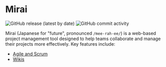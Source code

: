# Mirai

![GitHub release (latest by date)](https://img.shields.io/github/v/release/kauanhindlmayer/mirai-api)
![GitHub commit activity](https://img.shields.io/github/commit-activity/m/kauanhindlmayer/mirai-api)

Mirai (Japanese for "future", pronounced `/mee-rah-ee/`) is a web-based project management tool designed to help teams collaborate and manage their projects more effectively. Key features include:

- [Agile and Scrum]()
- [Wikis]()
